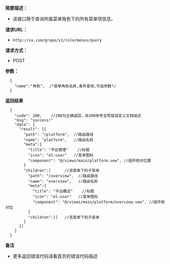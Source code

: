 **简要描述：**

- 该接口用于查询所属菜单角色下的所有菜单项信息。

**请求URL：**
- ` http://xx.com/grape/v1/role/menus/query `

**请求方式：**
- POST

**参数：**
```
  {
    "name":"角色",  /*菜单角色名称,条件查询,可选参数*/
  }
```


**返回结果**

``` 
  {
    "code": 200,    //200为正确返回，非200参考全局错误定义文档描述
    "msg": "success!"
    "data": {
      "result": [{
        "path": "/platform",  //路由路径
        "name": "platform",   //路由名称
        "meta":{
          "title": "平台管理"    //标题
          "icon": "el-user"   //菜单图标
          "component": "@/views/main/platform.vew", //组件绝对位置
        }
        "children":[      //该菜单下的子菜单
          "path": "/overview",  //路由路径
          "name": "overview",   //路由名称
          "meta":{
            "title": "平台概述"    //标题
            "icon": "el-user"   //菜单图标
            "component": "@/views/main/platform/overview.vew", //组件绝对位
          }
          "children":[]   //该菜单下的子菜单
        ]
      }]
    }
  }
```

**备注**

- 更多返回错误代码请看首页的错误代码描述